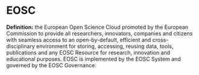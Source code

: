 # EOSC

**Definition:** the European Open Science Cloud promoted by the European Commission to provide all researchers, innovators, companies and citizens with seamless access to an open-by-default, efficient and cross-disciplinary environment for storing, accessing, reusing data, tools, publications and any EOSC Resource for research, innovation and educational purposes. EOSC is implemented by the EOSC System and governed by the EOSC Governance.